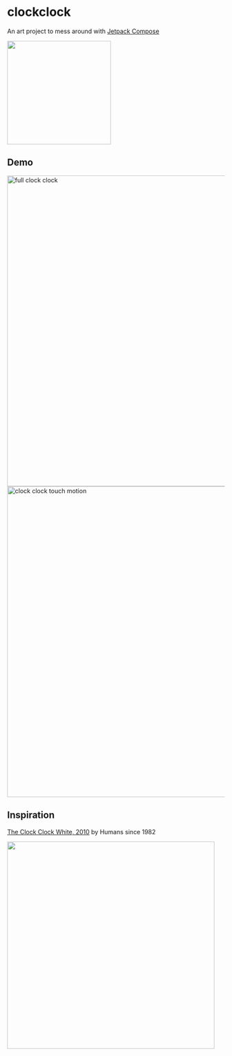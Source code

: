 

# clockclock

An art project to mess around with [Jetpack Compose](https://developer.android.com/jetpack/compose)

<img width="240" src="https://user-images.githubusercontent.com/3681815/130622930-0baf39cb-c42a-4494-b234-7c2c93dc2710.gif">

## Demo

<p float="left">
  <img height="720" alt="full clock clock" src="https://user-images.githubusercontent.com/3681815/130827350-3c65c884-b57e-4514-8338-5b72a42cd366.png">
  <img height="720" alt="clock clock touch motion" src="https://user-images.githubusercontent.com/3681815/133778466-403e5832-76d6-4012-853f-c7a2f026a877.gif">
</p>

## Inspiration
[The Clock Clock White, 2010](https://www.humanssince1982.com/the-clock-clock-white) by Humans since 1982

<img width="480" src="https://images.squarespace-cdn.com/content/v1/5242de96e4b0d074ce6d9d50/1380293201934-VZZPSVK1UOMJMWHE11Z7/002_Clock+Clock+white.jpg">
